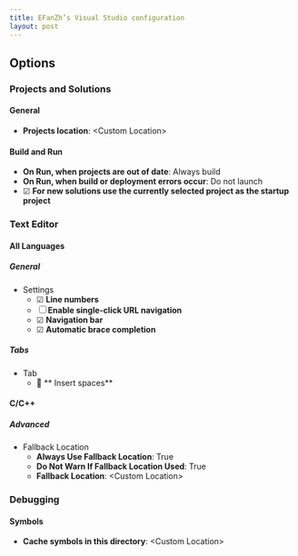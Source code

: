 ```yaml
---
title: EFanZh’s Visual Studio configuration
layout: post
---
```


## Options

### Projects and Solutions

#### General

- **Projects location**: \<Custom Location\>

#### Build and Run

- **On Run, when projects are out of date**: Always build
- **On Run, when build or deployment errors occur**: Do not launch
- ☑ **For new solutions use the currently selected project as the startup project**

### Text Editor

#### All Languages

##### General

- Settings
    - ☑ **Line numbers**
    - ☐ **Enable single-click URL navigation**
    - ☑ **Navigation bar**
    - ☑ **Automatic brace completion**

##### Tabs

- Tab
    - 🔘 ** Insert spaces**

#### C/C++

##### Advanced

- Fallback Location
    - **Always Use Fallback Location**: True
    - **Do Not Warn If Fallback Location Used**: True
    - **Fallback Location**: \<Custom Location\>

### Debugging

#### Symbols

- **Cache symbols in this directory**: \<Custom Location\>
